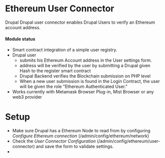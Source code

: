 # Ethereum User Connector

Drupal Drupal user connector enables Drupal Users to verify an Ethereum account address.

#### Module status

* Smart contract integration of a simple user registry. 
* Drupal user 
  * submits his Ethereum Account address in the User settings form.
  * address will be verified by the user by submitting a Drupal given Hash to the register smart contract
  * Drupal Backend verifies the Blockchain submission on PHP level
  * When a new user submission is found in the Login Contract, the user will be given the role "Ethereum Authenticated User."
* Works currently with Metamask Browser Plug-in, Mist Browser or any web3 provider

# Setup

* Make sure Drupal has a Ethereum Node to read from by configuring *Configure Ethereum connection* (/admin/config/ethereum/network)
* Check the *User Connector Configuration* (/admin/config/ethereum/user-connector) and save the form to validate settings.
* 
 
